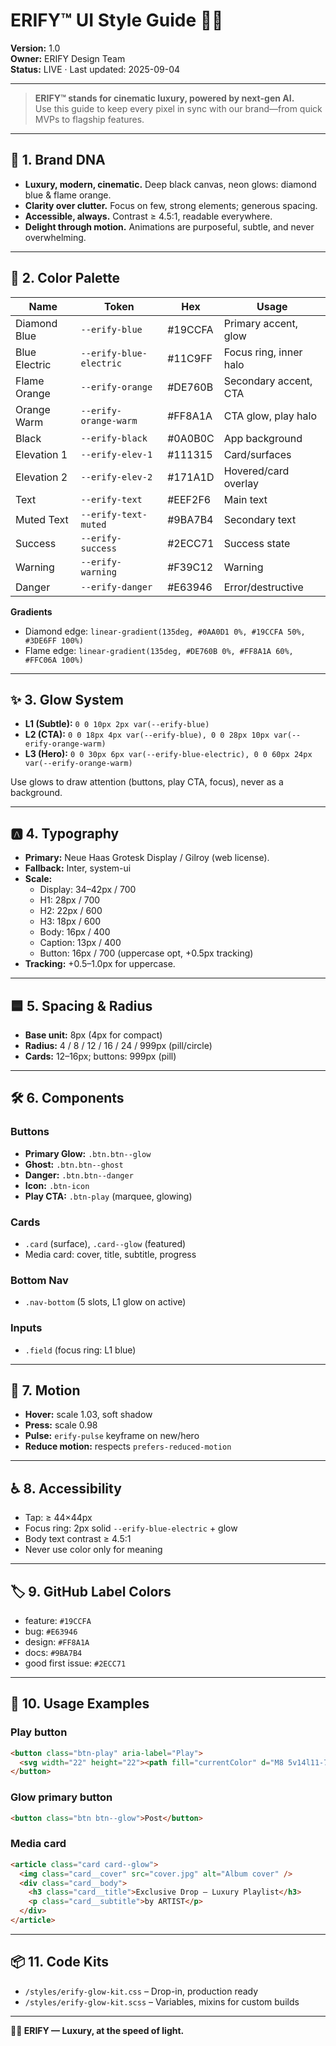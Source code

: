 # ERIFY™ UI Style Guide 💎🔥

**Version:** 1.0  
**Owner:** ERIFY Design Team  
**Status:** LIVE · Last updated: 2025-09-04

---

> **ERIFY™ stands for cinematic luxury, powered by next-gen AI.**  
> Use this guide to keep every pixel in sync with our brand—from quick MVPs to flagship features.

---

## 🧬 1. Brand DNA

- **Luxury, modern, cinematic.** Deep black canvas, neon glows: diamond blue & flame orange.
- **Clarity over clutter.** Focus on few, strong elements; generous spacing.
- **Accessible, always.** Contrast ≥ 4.5:1, readable everywhere.
- **Delight through motion.** Animations are purposeful, subtle, and never overwhelming.

---

## 🎨 2. Color Palette

| Name          | Token                   | Hex     | Usage                  |
| ------------- | ----------------------- | ------- | ---------------------- |
| Diamond Blue  | `--erify-blue`          | #19CCFA | Primary accent, glow   |
| Blue Electric | `--erify-blue-electric` | #11C9FF | Focus ring, inner halo |
| Flame Orange  | `--erify-orange`        | #DE760B | Secondary accent, CTA  |
| Orange Warm   | `--erify-orange-warm`   | #FF8A1A | CTA glow, play halo    |
| Black         | `--erify-black`         | #0A0B0C | App background         |
| Elevation 1   | `--erify-elev-1`        | #111315 | Card/surfaces          |
| Elevation 2   | `--erify-elev-2`        | #171A1D | Hovered/card overlay   |
| Text          | `--erify-text`          | #EEF2F6 | Main text              |
| Muted Text    | `--erify-text-muted`    | #9BA7B4 | Secondary text         |
| Success       | `--erify-success`       | #2ECC71 | Success state          |
| Warning       | `--erify-warning`       | #F39C12 | Warning                |
| Danger        | `--erify-danger`        | #E63946 | Error/destructive      |

**Gradients**

- Diamond edge: `linear-gradient(135deg, #0AA0D1 0%, #19CCFA 50%, #3DE6FF 100%)`
- Flame edge: `linear-gradient(135deg, #DE760B 0%, #FF8A1A 60%, #FFC06A 100%)`

---

## ✨ 3. Glow System

- **L1 (Subtle):** `0 0 10px 2px var(--erify-blue)`
- **L2 (CTA):** `0 0 18px 4px var(--erify-blue), 0 0 28px 10px var(--erify-orange-warm)`
- **L3 (Hero):** `0 0 30px 6px var(--erify-blue-electric), 0 0 60px 24px var(--erify-orange-warm)`

Use glows to draw attention (buttons, play CTA, focus), never as a background.

---

## 🅰️ 4. Typography

- **Primary:** Neue Haas Grotesk Display / Gilroy (web license).
- **Fallback:** Inter, system-ui
- **Scale:**
  - Display: 34–42px / 700
  - H1: 28px / 700
  - H2: 22px / 600
  - H3: 18px / 600
  - Body: 16px / 400
  - Caption: 13px / 400
  - Button: 16px / 700 (uppercase opt, +0.5px tracking)
- **Tracking:** +0.5–1.0px for uppercase.

---

## 🟦 5. Spacing & Radius

- **Base unit:** 8px (4px for compact)
- **Radius:** 4 / 8 / 12 / 16 / 24 / 999px (pill/circle)
- **Cards:** 12–16px; buttons: 999px (pill)

---

## 🛠️ 6. Components

### Buttons

- **Primary Glow:** `.btn.btn--glow`
- **Ghost:** `.btn.btn--ghost`
- **Danger:** `.btn.btn--danger`
- **Icon:** `.btn-icon`
- **Play CTA:** `.btn-play` (marquee, glowing)

### Cards

- `.card` (surface), `.card--glow` (featured)
- Media card: cover, title, subtitle, progress

### Bottom Nav

- `.nav-bottom` (5 slots, L1 glow on active)

### Inputs

- `.field` (focus ring: L1 blue)

---

## 🌈 7. Motion

- **Hover:** scale 1.03, soft shadow
- **Press:** scale 0.98
- **Pulse:** `erify-pulse` keyframe on new/hero
- **Reduce motion:** respects `prefers-reduced-motion`

---

## ♿ 8. Accessibility

- Tap: ≥ 44×44px
- Focus ring: 2px solid `--erify-blue-electric` + glow
- Body text contrast ≥ 4.5:1
- Never use color only for meaning

---

## 🏷️ 9. GitHub Label Colors

- feature: `#19CCFA`
- bug: `#E63946`
- design: `#FF8A1A`
- docs: `#9BA7B4`
- good first issue: `#2ECC71`

---

## 🧩 10. Usage Examples

### Play button

```html
<button class="btn-play" aria-label="Play">
  <svg width="22" height="22"><path fill="currentColor" d="M8 5v14l11-7z" /></svg>
</button>
```

### Glow primary button

```html
<button class="btn btn--glow">Post</button>
```

### Media card

```html
<article class="card card--glow">
  <img class="card__cover" src="cover.jpg" alt="Album cover" />
  <div class="card__body">
    <h3 class="card__title">Exclusive Drop – Luxury Playlist</h3>
    <p class="card__subtitle">by ARTIST</p>
  </div>
</article>
```

---

## 📦 11. Code Kits

- `/styles/erify-glow-kit.css` – Drop-in, production ready
- `/styles/erify-glow-kit.scss` – Variables, mixins for custom builds

---

**💎🔥 ERIFY — Luxury, at the speed of light.**
